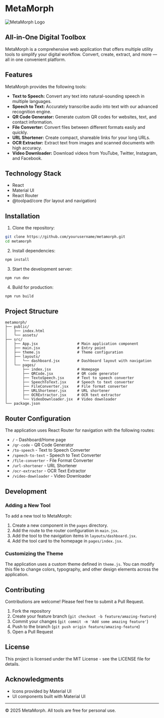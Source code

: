 # MetaMorph

![MetaMorph Logo](https://via.placeholder.com/150?text=MetaMorph)

## All-in-One Digital Toolbox

MetaMorph is a comprehensive web application that offers multiple utility tools to simplify your digital workflow. Convert, create, extract, and more — all in one convenient platform.

## Features

MetaMorph provides the following tools:

- **Text to Speech:** Convert any text into natural-sounding speech in multiple languages.
- **Speech to Text:** Accurately transcribe audio into text with our advanced recognition engine.
- **QR Code Generator:** Generate custom QR codes for websites, text, and contact information.
- **File Converter:** Convert files between different formats easily and quickly.
- **URL Shortener:** Create compact, shareable links for your long URLs.
- **OCR Extractor:** Extract text from images and scanned documents with high accuracy.
- **Video Downloader:** Download videos from YouTube, Twitter, Instagram, and Facebook.

## Technology Stack

- React
- Material UI
- React Router
- @toolpad/core (for layout and navigation)

## Installation

1. Clone the repository:

```bash
git clone https://github.com/yourusername/metamorph.git
cd metamorph
```

2. Install dependencies:

```bash
npm install
```

3. Start the development server:

```bash
npm run dev
```

4. Build for production:

```bash
npm run build
```

## Project Structure

```
metamorph/
├── public/
│   ├── index.html
│   └── assets/
├── src/
│   ├── App.jsx                  # Main application component
│   ├── main.jsx                 # Entry point
│   ├── theme.js                 # Theme configuration
│   ├── layouts/
│   │   └── dashboard.jsx        # Dashboard layout with navigation
│   └── pages/
│       ├── index.jsx            # Homepage
│       ├── QRCode.jsx           # QR code generator
│       ├── TextoSpeech.jsx      # Text to speech converter
│       ├── SpeechToText.jsx     # Speech to text converter
│       ├── FileConverter.jsx    # File format converter
│       ├── URLShortener.jsx     # URL shortener
│       ├── OCRExtractor.jsx     # OCR text extractor
│       └── VideoDownloader.jsx  # Video downloader
└── package.json
```

## Router Configuration

The application uses React Router for navigation with the following routes:

- `/` - Dashboard/Home page
- `/qr-code` - QR Code Generator
- `/to-speech` - Text to Speech Converter
- `/speech-to-text` - Speech to Text Converter
- `/file-converter` - File Format Converter
- `/url-shortener` - URL Shortener
- `/ocr-extractor` - OCR Text Extractor
- `/video-downloader` - Video Downloader

## Development

### Adding a New Tool

To add a new tool to MetaMorph:

1. Create a new component in the `pages` directory.
2. Add the route to the router configuration in `main.jsx`.
3. Add the tool to the navigation items in `layouts/dashboard.jsx`.
4. Add the tool card to the homepage in `pages/index.jsx`.

### Customizing the Theme

The application uses a custom theme defined in `theme.js`. You can modify this file to change colors, typography, and other design elements across the application.

## Contributing

Contributions are welcome! Please feel free to submit a Pull Request.

1. Fork the repository
2. Create your feature branch (`git checkout -b feature/amazing-feature`)
3. Commit your changes (`git commit -m 'Add some amazing feature'`)
4. Push to the branch (`git push origin feature/amazing-feature`)
5. Open a Pull Request

## License

This project is licensed under the MIT License - see the LICENSE file for details.

## Acknowledgments

- Icons provided by Material UI
- UI components built with Material UI

---

© 2025 MetaMorph. All tools are free for personal use.
